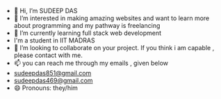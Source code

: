 - 👋 Hi, I’m SUDEEP DAS
- 👀 I’m interested in making amazing websites and want to learn more about programming and my pathway is freelancing
- 🌱 I’m currently learning full stack web development
- I'm a student in IIT MADRAS
- 💞️ I’m looking to collaborate on your project. If you think i am capable , please contact with me.
- 📫 you can reach me through my emails , given below
- sudeepdas851@gmail.com
- sudeepdas469@gmail.com
- 😄 Pronouns: they/him


<!---
sudeep999-crypto/sudeep999-crypto is a ✨ special ✨ repository because its `README.md` (this file) appears on your GitHub profile.
You can click the Preview link to take a look at your changes.
--->
